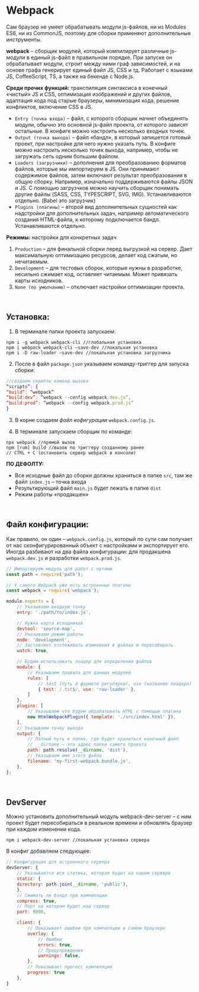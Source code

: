 # Webpack
Сам браузер не умеет обрабатывать модули js-файлов, ни из Modules ES6, ни из CommonJS, поэтому для сборки применяют дополнительные инструменты.  

__webpack__ – сборщик модулей, который компилирует различные js-модули в единый js-файл в правильном порядке. При запуске он обрабатывает модули, строит между ними граф зависимостей, и на основе графа генерирует единый файл JS, CSS и тд. Работает с языками JS, CoffeeScript, TS, а также на бекенде с Node.js.

__Среди прочих функций:__ транспиляция синтаксиса в конечный «чистый» JS и CSS, оптимизация изображений и других файлов, адаптация кода под старые браузеры, минимизация кода, решение конфликтов, включение CSS в JS.
* `Entry (точка входа)` – файл, с которого сборщик начнет объединять модули, обычно это основной js-файл проекта, от которого зависят остальные. В конфиге можно настроить несколько входных точек.
* `Output (точка выхода)` – файл «бандл», в который запишется готовый проект, при настройке для него нужно указать путь. В конфиге можно настроить несколько точек выхода, например, чтобы не загружать сеть одним большим файлом.
* `Loaders (загрузчики)` – дополнения для преобразованию форматов файлов, которые мы импортируем в JS. Они принимают содержимое файлов, затем включают результат преобразования в общую сборку. Например, изначально поддерживаются файлы JSON и JS. С помощью загрузчков можно научить сборщик понимать другие файлы (SASS, CSS, TYPESCRIPT, SVG, IMG). Устанавливаются отдельно. (Babel это загрузчик)
* `Plugins (плагины)` – второй вид дополнительных сущностей как надстройки для дополнительных задач, например автоматического создания HTML-файла, к которому подключается бандл. Устанавливаются отдельно.

__Режимы:__ настройки для конкретных задач
1.	`Production` – для финальной сборки перед выгрузкой на сервер. Дает максимальную оптимизацию ресурсов, делает код сжатым, но нечитаемым.
2.	`Development` – для тестовых сборок, которые нужны в разработке, несильно сжимает код, оставляет читаемым. Может привязать карты исходников.
3.	`None (по умолчанию)` – отключает настройки оптимизации проекта.

<br>

## Установка:
1.	В терминале папки проекта запускаем: 
```
npm i -g webpack webpack-cli //глобальная установка
npm i webpack webpack-cli –save-dev //локальная установка
npm i -D raw-loader –save-dev //локальная установка загрузчика
```

2.	После в файл `package.json` указываем команду-триггер для запуска сборки:
```javascript
//создаем скрипты команд вызова
“scripts”: { 
“build”: “webpack”
“build:dev”: “webpack --config webpack.dev.js”,
“build:prod”: “webpack --config webpack.prod.js”
}
```

3.	В корне создаем _файл кофигурации_ `webpack.config.js`. 

4.	В терминале запускаем сборщик по команде:
```
npx webpack //прямой вызов
npm [rum] build //вызов по триггеру созданному ранее
// CTRL + C (остановить сервер webpack в консоли)
```

__ПО ДЕФОЛТУ:__  
* Все исходные файл до сборки должны храниться в папке `src`, там же файл `index.js` – точка входа
* Результирующий файл `main.js` будет лежать в папке `dist`
* Режим работы «продакшен»

<br>

## Файл конфигурации:
Как правило, он один – `webpack.config.js`, который по сути сам получает от нас сконфигурированный объект с настройками и экспортирует его.  
Иногда разбивают на два файла конфигурации: для продакшена `webpack.dev.js` и разработки `webpack.prod.js`. 
```javascript
// Импортируем модуль для работ с путями
const path = require('path');

// У самого Webpack уже есть встроенные плагины
const webpack = require('webpack');

module.exports = {
	// Указываем входную точку
	entry: './path/to/index.js',

	// Нужна карта исходников
	devtool: 'source-map',
	// Указываем режим работы
	mode: 'development',
	// Заставляет отслеживать изменения в файлах и пересобирать
	watch: true,

	// Будем использовать лоадер для определения файлов
	module: {
		// Указываем правила для данных модулей
		rules: [
			// test (путь в формате регулярки), use (название лоадера)
			{ test: /.txt$/, use: 'raw-loader' },
		]
	},
	plugins: [
		// Указываем что будем обрабатывать HTML с помощью плагина
		new HtmlWebpackPlugin({ template: './src/index.html' }),
	], 
	// Указываем точку выхода
	output: {
		// Полный путь к папке, где будет храниться конечный файл
		// __dirname – это адрес папки самого проекта
		path: path.resolve(__dirname, 'dist'),
		// Указываем имя этого файла
		filename: 'my-first-webpack.bundle.js',
	},
};
```

<br>

## DevServer
Можно установить дополнительный модуль webpack-dev-server – с ним проект будет пересобираться в реальном времени и обновлять браузер при каждом изменении кода.  
```
npm i webpack-dev-server //локальная установка сервера
```
В конфиг добавляем следующее:  
```javascript
// Конфигурация для встроенного сервера
devServer: {
	// Указывается вся статика, которая будет на нашем сервере
	static: {
	directory: path.join(__dirname, 'public'),
	},
	// Сжимать ли бандл при компиляции
	compress: true,
	// Порт на котором будет наш сервер
	port: 9000,

	client: {
		// Показывает ошибки при компиляции в самом браузере
		overlay: {
			// Ошибки
			errors: true,
			// Предупреждения
			warnings: false,
		},
		// Показывает прогесс компиляции
		progress: true
  	},
}
```
